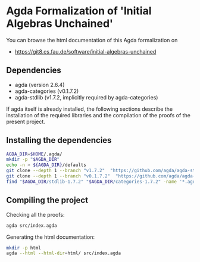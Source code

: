 # Agda Formalization of 'Initial Algebras Unchained'

<!--
This archive contains both the agda source files and its HTML documentation
with clickable links for easier navigation (see `html/index.html`).
It is not necessary to compile the source again.

If it is still desired to compile the proofs again, the installation of the
following dependencies is required:
-->

You can browse the html documentation of this Agda formalization on

  * https://git8.cs.fau.de/software/initial-algebras-unchained

## Dependencies

  - agda (version 2.6.4)
  - agda-categories (v0.1.7.2)
  - agda-stdlib (v1.7.2, implicitly required by agda-categories)

If agda itself is already installed, the following sections describe the
installation of the required libraries and the compilation of the proofs of the
present project.

## Installing the dependencies

```bash
AGDA_DIR=$HOME/.agda/
mkdir -p "$AGDA_DIR"
echo -n > ${AGDA_DIR}/defaults
git clone --depth 1 --branch "v1.7.2"  "https://github.com/agda/agda-stdlib" "$AGDA_DIR/stdlib-1.7.2"
git clone --depth 1 --branch "v0.1.7.2"  "https://github.com/agda/agda-categories" "$AGDA_DIR/categories-1.7.2"
find "$AGDA_DIR/stdlib-1.7.2" "$AGDA_DIR/categories-1.7.2" -name '*.agda-lib' | tee ${AGDA_DIR}/libraries
```

## Compiling the project

Checking all the proofs:
```bash
agda src/index.agda
```

Generating the html documentation:
```bash
mkdir -p html
agda --html --html-dir=html/ src/index.agda
```
